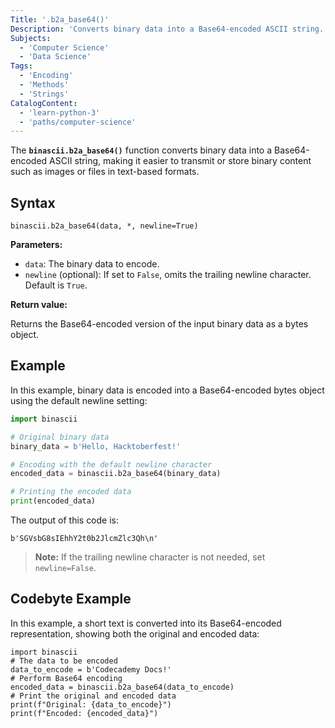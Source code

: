 ```yaml
---
Title: '.b2a_base64()'
Description: 'Converts binary data into a Base64-encoded ASCII string.'
Subjects:
  - 'Computer Science'
  - 'Data Science'
Tags:
  - 'Encoding'
  - 'Methods'
  - 'Strings'
CatalogContent:
  - 'learn-python-3'
  - 'paths/computer-science'
---
```


The **`binascii.b2a_base64()`** function converts binary data into a Base64-encoded ASCII string, making it easier to transmit or store binary content such as images or files in text-based formats.

## Syntax

```pseudo
binascii.b2a_base64(data, *, newline=True)
```

**Parameters:**

- `data`: The binary data to encode.
- `newline` (optional): If set to `False`, omits the trailing newline character. Default is `True`.

**Return value:**

Returns the Base64-encoded version of the input binary data as a bytes object.

## Example

In this example, binary data is encoded into a Base64-encoded bytes object using the default newline setting:

```py
import binascii

# Original binary data
binary_data = b'Hello, Hacktoberfest!'

# Encoding with the default newline character
encoded_data = binascii.b2a_base64(binary_data)

# Printing the encoded data
print(encoded_data)
```

The output of this code is:

```shell
b'SGVsbG8sIEhhY2t0b2JlcmZlc3Qh\n'
```

> **Note:** If the trailing newline character is not needed, set `newline=False`.


## Codebyte Example

In this example, a short text is converted into its Base64-encoded representation, showing both the original and encoded data:

```codebyte/python
import binascii
# The data to be encoded
data_to_encode = b'Codecademy Docs!'
# Perform Base64 encoding
encoded_data = binascii.b2a_base64(data_to_encode)
# Print the original and encoded data
print(f"Original: {data_to_encode}")
print(f"Encoded: {encoded_data}")
```
